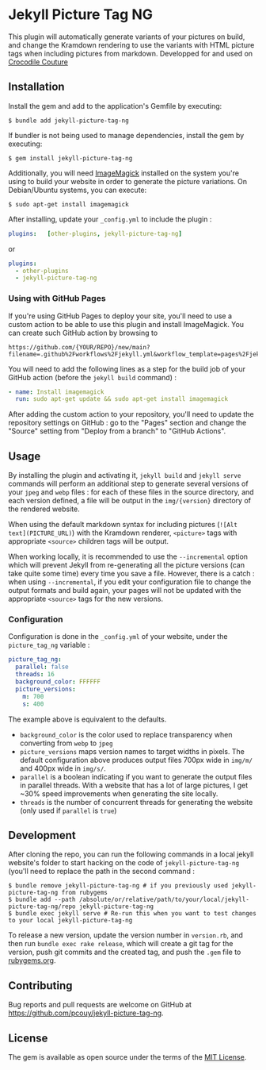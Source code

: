 # Jekyll Picture Tag NG

This plugin will automatically generate variants of your pictures on build, and change the Kramdown rendering to use the variants with HTML picture tags when including pictures from markdown. Developped for and used on [Crocodile Couture](https://crocodile-couture.fr)

## Installation

Install the gem and add to the application's Gemfile by executing:

    $ bundle add jekyll-picture-tag-ng

If bundler is not being used to manage dependencies, install the gem by executing:

    $ gem install jekyll-picture-tag-ng

Additionally, you will need [ImageMagick](https://imagemagick.org/) installed on the system you're using to build your website in order to generate the picture variations. On Debian/Ubuntu systems, you can execute:

    $ sudo apt-get install imagemagick

After installing, update your `_config.yml` to include the plugin :

```yaml
plugins:   [other-plugins, jekyll-picture-tag-ng]
```

or

```yaml
plugins:
  - other-plugins
  - jekyll-picture-tag-ng
```

### Using with GitHub Pages

If you're using GitHub Pages to deploy your site, you'll need to use a custom action to be able to use this plugin and install ImageMagick. You can create such GitHub action by browsing to

```
https://github.com/{YOUR/REPO}/new/main?filename=.github%2Fworkflows%2Fjekyll.yml&workflow_template=pages%2Fjekyll
```

You will need to add the following lines as a step for the build job of your GitHub action (before the `jekyll build` command) :

```yaml
- name: Install imagemagick
  run: sudo apt-get update && sudo apt-get install imagemagick
```

After adding the custom action to your repository, you'll need to update the repository settings on GitHub : go to the "Pages" section and change the "Source" setting from "Deploy from a branch" to "GitHub Actions".

## Usage

By installing the plugin and activating it, `jekyll build` and `jekyll serve` commands will perform an additional step to generate several versions of your `jpeg` and `webp` files : for each of these files in the source directory, and each version defined, a file will be output in the `img/{version}` directory of the rendered website.

When using the default markdown syntax for including pictures (`![Alt text](PICTURE_URL)`) with the Kramdown renderer, `<picture>` tags with appropriate `<source>` children tags will be output.

When working locally, it is recommended to use the `--incremental` option which will prevent Jekyll from re-generating all the picture versions (can take quite some time) every time you save a file. However, there is a catch : when using `--incremental`, if you edit your configuration file to change the output formats and build again, your pages will not be updated with the appropriate `<source>` tags for the new versions.

### Configuration

Configuration is done in the `_config.yml` of your website, under the `picture_tag_ng` variable :

```yaml
picture_tag_ng:
  parallel: false
  threads: 16
  background_color: FFFFFF
  picture_versions:
    m: 700
    s: 400
```

The example above is equivalent to the defaults.

- `background_color` is the color used to replace transparency when converting from `webp` to `jpeg`
- `picture_versions` maps version names to target widths in pixels. The default configuration above produces output files 700px wide in `img/m/` and 400px wide in `img/s/`.
- `parallel` is a boolean indicating if you want to generate the output files in parallel threads. With a website that has a lot of large pictures, I get ~30% speed improvements when generating the site locally.
- `threads` is the number of concurrent threads for generating the website (only used if `parallel` is `true`)

## Development

After cloning the repo, you can run the following commands in a local jekyll website's folder to start hacking on the code of `jekyll-picture-tag-ng` (you'll need to replace the path in the second command :

    $ bundle remove jekyll-picture-tag-ng # if you previously used jekyll-picture-tag-ng from rubygems
    $ bundle add --path /absolute/or/relative/path/to/your/local/jekyll-picture-tag-ng/repo jekyll-picture-tag-ng
    $ bundle exec jekyll serve # Re-run this when you want to test changes to your local jekyll-picture-tag-ng

To release a new version, update the version number in `version.rb`, and then run `bundle exec rake release`, which will create a git tag for the version, push git commits and the created tag, and push the `.gem` file to [rubygems.org](https://rubygems.org).

## Contributing

Bug reports and pull requests are welcome on GitHub at https://github.com/pcouy/jekyll-picture-tag-ng.

## License

The gem is available as open source under the terms of the [MIT License](https://opensource.org/licenses/MIT).
